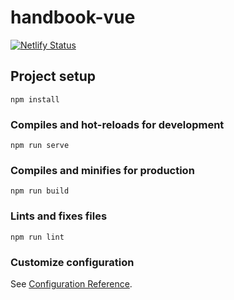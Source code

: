 # handbook-vue

[![Netlify Status](https://api.netlify.com/api/v1/badges/80ecc4df-a211-45a8-9b7b-1c5c6f6acc47/deploy-status)](https://app.netlify.com/sites/handbook-dev/deploys)

## Project setup
```
npm install
```

### Compiles and hot-reloads for development
```
npm run serve
```

### Compiles and minifies for production
```
npm run build
```

### Lints and fixes files
```
npm run lint
```

### Customize configuration
See [Configuration Reference](https://cli.vuejs.org/config/).
